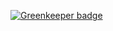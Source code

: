 

[![Greenkeeper badge](https://badges.greenkeeper.io/foliejs/node-swagger-tookit.svg)](https://greenkeeper.io/)
